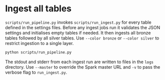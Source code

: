 # Ingest all tables

`scripts/run_pipeline.py` invokes `scripts/run_ingest.py` for every table defined in the settings files. Before any ingest jobs run it validates the JSON settings and initialises empty tables if needed. It then ingests all bronze tables followed by all silver tables. Use `--color bronze` or `--color silver` to restrict ingestion to a single layer.

```bash
python scripts/run_pipeline.py
```

The stdout and stderr from each ingest run are written to files in the `logs` directory. Use `--master` to override the Spark master URL and `-v` to pass the verbose flag to `run_ingest.py`.
